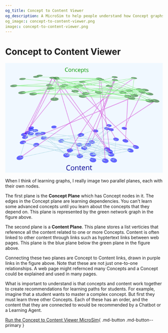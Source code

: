 ```yaml
---
og_title: Concept to Content Viewer
og_description: A MicroSim to help people understand how Concept graphs are tied to Content graphs.
og_image:: concept-to-content-viewer.png
image:: concept-to-content-viewer.png
---
```



# Concept to Content Viewer

![](./concept-to-content-viewer.png)

When I think of learning graphs, I really image two parallel planes, each with their own nodes.

The first plane is the **Concept Plane** which has Concept nodes in it.  The edges in the Concept
plane are learning dependencies.  You can't learn some advanced concepts until you learn about
the concepts that they depend on.  This plane is represented by the green network graph in the figure above.

The second plane is a **Content Plane**.  This plane stores a list verticies that reference all the content related to one or 
more Concepts.  Content is often linked to other content through links such as hyptertext links between web pages.
This plane is the blue plane below the green plane in the figure above.

Connecting these two planes are Concept to Content links, drawn in purple links in the figure above.
Note that these are not just one-to-one relationships.  A web page might refernced many Concepts and
a Concept could be explained and used in many pages.

What is important to understand is that concepts and content work together to create recommendations
for learning paths for students.  For example, imagine that a student wants to master a complex concept.
But first they must learn three other Concepts.  Each of these has an order, and the content that they
are connected to would be recommended by a Chatbot or a Learning Agent.

[Run the Concept to Content Viewer MicroSim](concept-to-content-viewer.html){ .md-button .md-button--primary }